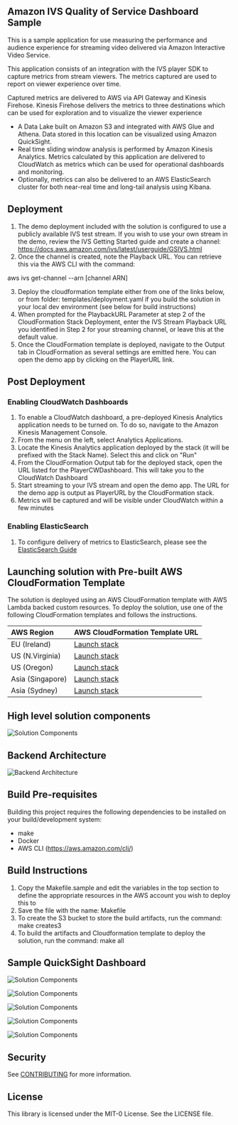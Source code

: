 ## Amazon IVS Quality of Service Dashboard Sample

This is a sample application for use measuring the performance and audience experience for streaming video delivered via Amazon Interactive Video Service.

This application consists of an integration with the IVS player SDK to capture metrics from stream viewers. The metrics captured are used to report on viewer experience over time.

Captured metrics are delivered to AWS via API Gateway and Kinesis Firehose. Kinesis Firehose delivers the metrics to three destinations which can be used for exploration and to visualize the viewer experience

* A Data Lake built on Amazon S3 and integrated with AWS Glue and Athena. Data stored in this location can be visualized using Amazon QuickSight.
* Real time sliding window analysis is performed by Amazon Kinesis Analytics. Metrics calculated by this application are delivered to CloudWatch as metrics which can be used for operational dashboards and monitoring.
* Optionally, metrics can also be delivered to an AWS ElasticSearch cluster for both near-real time and long-tail analysis using Kibana.

## Deployment

1. The demo deployment included with the solution is configured to use a publicly available IVS test stream. If you wish to use your own stream in the demo, review the IVS Getting Started guide and create a channel: https://docs.aws.amazon.com/ivs/latest/userguide/GSIVS.html
2. Once the channel is created, note the Playback URL. You can retrieve this via the AWS CLI with the command:

aws ivs get-channel --arn [channel ARN]

3. Deploy the cloudformation template either from one of the links below, or from folder: templates/deployment.yaml if you build the solution in your local dev environment (see below for build instructions)
4. When prompted for the PlaybackURL Parameter at step 2 of the CloudFormation Stack Deployment, enter the IVS Stream Playback URL you identified in Step 2 for your streaming channel, or leave this at the default value.
5. Once the CloudFormation template is deployed, navigate to the Output tab in CloudFormation as several settings are emitted here. You can open the demo app by clicking on the PlayerURL link.

## Post Deployment

### Enabling CloudWatch Dashboards

1. To enable a CloudWatch dashboard, a pre-deployed Kinesis Analytics application needs to be turned on. To do so, navigate to the Amazon Kinesis Management Console.
6. From the menu on the left, select Analytics Applications.
7. Locate the Kinesis Analytics application deployed by the stack (it will be prefixed with the Stack Name). Select this and click on "Run"
8. From the CloudFormation Output tab for the deployed stack, open the URL listed for the PlayerCWDashboard. This will take you to the CloudWatch Dashboard
9. Start streaming to your IVS stream and open the demo app. The URL for the demo app is output as PlayerURL by the CloudFormation stack.
10. Metrics will be captured and will be visible under CloudWatch within a few minutes

### Enabling ElasticSearch

1. To configure delivery of metrics to ElasticSearch, please see the [ElasticSearch Guide](./docs/elasticsearch.md)

## Launching solution with Pre-built AWS CloudFormation Template

The solution is deployed using an AWS CloudFormation template with AWS Lambda backed custom resources. To deploy the solution, use one of the following CloudFormation templates and follows the instructions.

| AWS Region | AWS CloudFormation Template URL |
|:-----------|:----------------------------|
| EU (Ireland) |<a href="https://console.aws.amazon.com/cloudformation/home?region=eu-west-1#/stacks/new?stackName=ivsqos&templateURL=https%3A%2F%2Fivsqos-github-templates-eu-west-1.s3-eu-west-1.amazonaws.com%2Fqos%2Fv0.5%2Ftemplates%2Fdeployment.yaml" target="_blank">Launch stack</a> |
| US (N.Virginia) |<a href="https://console.aws.amazon.com/cloudformation/home?region=us-east-1#/stacks/new?stackName=ivsqos&templateURL=https%3A%2F%2Fivsqos-github-templates-us-east-1.s3.amazonaws.com%2Fqos%2Fv0.5%2Ftemplates%2Fdeployment.yaml" target="_blank">Launch stack</a> |
| US (Oregon) |<a href="https://console.aws.amazon.com/cloudformation/home?region=us-west-2#/stacks/new?stackName=ivsqos&templateURL=https%3A%2F%2Fivsqos-github-templates-us-west-2.s3-us-west-2.amazonaws.com%2Fqos%2Fv0.5%2Ftemplates%2Fdeployment.yaml" target="_blank">Launch stack</a> |
| Asia (Singapore) |<a href="https://console.aws.amazon.com/cloudformation/home?region=ap-southeast-1#/stacks/new?stackName=ivsqos&templateURL=https%3A%2F%2Fivsqos-github-templates-ap-southeast-1.s3-ap-southeast-1.amazonaws.com%2Fqos%2Fv0.5%2Ftemplates%2Fdeployment.yaml" target="_blank">Launch stack</a> |
| Asia (Sydney) |<a href="https://console.aws.amazon.com/cloudformation/home?region=ap-southeast-2#/stacks/new?stackName=ivsqos&templateURL=https%3A%2F%2Fivsqos-github-templates-ap-southeast-2.s3-ap-southeast-2.amazonaws.com%2Fqos%2Fv0.5%2Ftemplates%2Fdeployment.yaml" target="_blank">Launch stack</a> |

## High level solution components
![Solution Components](./docs/images/solution_components.png)

## Backend Architecture
![Backend Architecture](./docs/images/qos_architecture.jpg)

## Build Pre-requisites

Building this project requires the following dependencies to be installed on your build/development system:

- make
- Docker
- AWS CLI (https://aws.amazon.com/cli/)

## Build Instructions

1. Copy the Makefile.sample and edit the variables in the top section to define the appropriate resources in the AWS account you wish to deploy this to
2. Save the file with the name: Makefile
3. To create the S3 bucket to store the build artifacts, run the command:
make creates3
4. To build the artifacts and Cloudformation template to deploy the solution, run the command:
make all

## Sample QuickSight Dashboard

![Solution Components](./docs/images/popular_channels.png)

![Solution Components](./docs/images/popular_platforms.png)

![Solution Components](./docs/images/avg_buffer_time.png)

![Solution Components](./docs/images/avg_startup_latency.png)

![Solution Components](./docs/images/avg_live_latency.png)

## Security

See [CONTRIBUTING](CONTRIBUTING.md#security-issue-notifications) for more information.

## License

This library is licensed under the MIT-0 License. See the LICENSE file.
